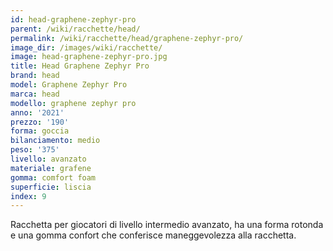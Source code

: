 ```yaml
---
id: head-graphene-zephyr-pro
parent: /wiki/racchette/head/
permalink: /wiki/racchette/head/graphene-zephyr-pro/
image_dir: /images/wiki/racchette/
image: head-graphene-zephyr-pro.jpg
title: Head Graphene Zephyr Pro
brand: head
model: Graphene Zephyr Pro
marca: head
modello: graphene zephyr pro
anno: '2021'
prezzo: '190'
forma: goccia
bilanciamento: medio
peso: '375'
livello: avanzato
materiale: grafene
gomma: comfort foam
superficie: liscia
index: 9
---
```

Racchetta per giocatori di livello intermedio avanzato, ha una forma rotonda e una gomma confort che conferisce maneggevolezza alla racchetta.